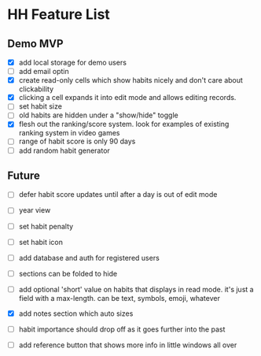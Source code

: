 # HH Feature List

##  Demo MVP
- [x] add local storage for demo users
- [ ] add email optin
- [x] create read-only cells which show habits nicely and don't care about clickability
- [x] clicking a cell expands it into edit mode and allows editing records. 
- [ ] set habit size
- [ ] old habits are hidden under a "show/hide" toggle
- [x] flesh out the ranking/score system. look for examples of existing ranking system in video games
- [ ] range of habit score is only 90 days
- [ ] add random habit generator

## Future
- [ ] defer habit score updates until after a day is out of edit mode
- [ ] year view
- [ ] set habit penalty
- [ ] set habit icon
- [ ] add database and auth for registered users
- [ ] sections can be folded to hide
- [ ] add optional 'short' value on habits that displays in read mode. it's just a field with a max-length. can be text, symbols, emoji, whatever
- [x] add notes section which auto sizes
- [ ] habit importance should drop off as it goes further into the past
- [ ] add reference button that shows more info in little windows all over


